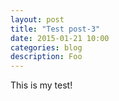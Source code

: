 ```yaml
---
layout: post
title: "Test post-3"
date: 2015-01-21 10:00
categories: blog
description: Foo
---
```


This is my test!